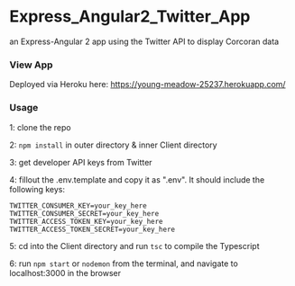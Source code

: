 # Express_Angular2_Twitter_App

an Express-Angular 2 app using the Twitter API to display Corcoran data

### View App
Deployed via Heroku here:  https://young-meadow-25237.herokuapp.com/

### Usage

1: clone the repo

2: `npm install` in outer directory & inner Client directory

3: get developer API keys from Twitter

4: fillout the .env.template and copy it as ".env". It should include the following keys:
```
TWITTER_CONSUMER_KEY=your_key_here
TWITTER_CONSUMER_SECRET=your_key_here
TWITTER_ACCESS_TOKEN_KEY=your_key_here
TWITTER_ACCESS_TOKEN_SECRET=your_key_here
```

5: cd into the Client directory and run `tsc` to compile the Typescript

6: run `npm start` or `nodemon` from the terminal, and navigate to localhost:3000 in the browser
